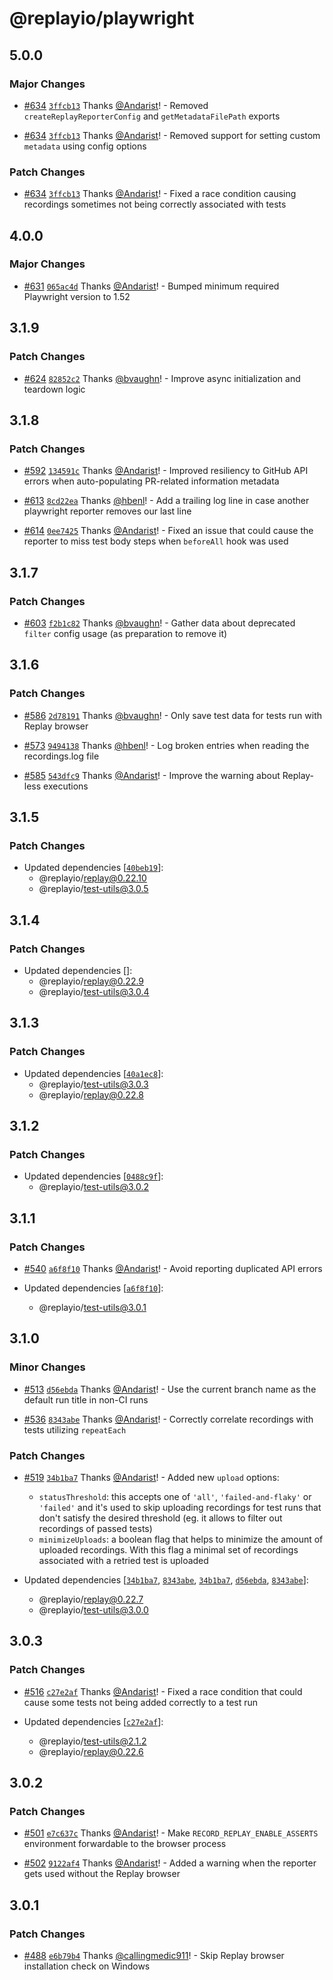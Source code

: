 # @replayio/playwright

## 5.0.0

### Major Changes

- [#634](https://github.com/replayio/replay-cli/pull/634) [`3ffcb13`](https://github.com/replayio/replay-cli/commit/3ffcb1372b05fbc4598584d56fdf67470d26d33e) Thanks [@Andarist](https://github.com/Andarist)! - Removed `createReplayReporterConfig` and `getMetadataFilePath` exports

- [#634](https://github.com/replayio/replay-cli/pull/634) [`3ffcb13`](https://github.com/replayio/replay-cli/commit/3ffcb1372b05fbc4598584d56fdf67470d26d33e) Thanks [@Andarist](https://github.com/Andarist)! - Removed support for setting custom `metadata` using config options

### Patch Changes

- [#634](https://github.com/replayio/replay-cli/pull/634) [`3ffcb13`](https://github.com/replayio/replay-cli/commit/3ffcb1372b05fbc4598584d56fdf67470d26d33e) Thanks [@Andarist](https://github.com/Andarist)! - Fixed a race condition causing recordings sometimes not being correctly associated with tests

## 4.0.0

### Major Changes

- [#631](https://github.com/replayio/replay-cli/pull/631) [`065ac4d`](https://github.com/replayio/replay-cli/commit/065ac4d51f320955ee3caaee07ad5d90e7864952) Thanks [@Andarist](https://github.com/Andarist)! - Bumped minimum required Playwright version to 1.52

## 3.1.9

### Patch Changes

- [#624](https://github.com/replayio/replay-cli/pull/624) [`82852c2`](https://github.com/replayio/replay-cli/commit/82852c2d1e9f58c7036a8c0ab5b50e8ef79efa3e) Thanks [@bvaughn](https://github.com/bvaughn)! - Improve async initialization and teardown logic

## 3.1.8

### Patch Changes

- [#592](https://github.com/replayio/replay-cli/pull/592) [`134591c`](https://github.com/replayio/replay-cli/commit/134591ccd4ead6098aa855f2b751b505f43c7b80) Thanks [@Andarist](https://github.com/Andarist)! - Improved resiliency to GitHub API errors when auto-populating PR-related information metadata

- [#613](https://github.com/replayio/replay-cli/pull/613) [`8cd22ea`](https://github.com/replayio/replay-cli/commit/8cd22ea858e0b123551384e87ce4c7e38027f849) Thanks [@hbenl](https://github.com/hbenl)! - Add a trailing log line in case another playwright reporter removes our last line

- [#614](https://github.com/replayio/replay-cli/pull/614) [`0ee7425`](https://github.com/replayio/replay-cli/commit/0ee74258c968fe44f437c9c52e9c724f03ba286b) Thanks [@Andarist](https://github.com/Andarist)! - Fixed an issue that could cause the reporter to miss test body steps when `beforeAll` hook was used

## 3.1.7

### Patch Changes

- [#603](https://github.com/replayio/replay-cli/pull/603) [`f2b1c82`](https://github.com/replayio/replay-cli/commit/f2b1c82ef9df926d3cc94aae1e3e8a26fb82042a) Thanks [@bvaughn](https://github.com/bvaughn)! - Gather data about deprecated `filter` config usage (as preparation to remove it)

## 3.1.6

### Patch Changes

- [#586](https://github.com/replayio/replay-cli/pull/586) [`2d78191`](https://github.com/replayio/replay-cli/commit/2d781914e81e8d19a31af3d3abdab40d2dbc0f29) Thanks [@bvaughn](https://github.com/bvaughn)! - Only save test data for tests run with Replay browser

- [#573](https://github.com/replayio/replay-cli/pull/573) [`9494138`](https://github.com/replayio/replay-cli/commit/9494138fe6235fd365ce952be384524d30415f21) Thanks [@hbenl](https://github.com/hbenl)! - Log broken entries when reading the recordings.log file

- [#585](https://github.com/replayio/replay-cli/pull/585) [`543dfc9`](https://github.com/replayio/replay-cli/commit/543dfc99e42dbb206c051e98f666f5d35653e0e6) Thanks [@Andarist](https://github.com/Andarist)! - Improve the warning about Replay-less executions

## 3.1.5

### Patch Changes

- Updated dependencies [[`40beb19`](https://github.com/replayio/replay-cli/commit/40beb199c1d1dec640611fec0e04e911e24b5fe3)]:
  - @replayio/replay@0.22.10
  - @replayio/test-utils@3.0.5

## 3.1.4

### Patch Changes

- Updated dependencies []:
  - @replayio/replay@0.22.9
  - @replayio/test-utils@3.0.4

## 3.1.3

### Patch Changes

- Updated dependencies [[`40a1ec8`](https://github.com/replayio/replay-cli/commit/40a1ec8a828b398605c3855746d675bea3090d0c)]:
  - @replayio/test-utils@3.0.3
  - @replayio/replay@0.22.8

## 3.1.2

### Patch Changes

- Updated dependencies [[`0488c9f`](https://github.com/replayio/replay-cli/commit/0488c9f9cbffe33b1a52b1109c7765802a0ed304)]:
  - @replayio/test-utils@3.0.2

## 3.1.1

### Patch Changes

- [#540](https://github.com/replayio/replay-cli/pull/540) [`a6f8f10`](https://github.com/replayio/replay-cli/commit/a6f8f105654b39c5c457dfac91c5169f0ba6cc04) Thanks [@Andarist](https://github.com/Andarist)! - Avoid reporting duplicated API errors

- Updated dependencies [[`a6f8f10`](https://github.com/replayio/replay-cli/commit/a6f8f105654b39c5c457dfac91c5169f0ba6cc04)]:
  - @replayio/test-utils@3.0.1

## 3.1.0

### Minor Changes

- [#513](https://github.com/replayio/replay-cli/pull/513) [`d56ebda`](https://github.com/replayio/replay-cli/commit/d56ebda0a761ee6cf531a1e86d0fa99f7f192df5) Thanks [@Andarist](https://github.com/Andarist)! - Use the current branch name as the default run title in non-CI runs

- [#536](https://github.com/replayio/replay-cli/pull/536) [`8343abe`](https://github.com/replayio/replay-cli/commit/8343abe8f74fc67ef4fd374d943b73fdcead5a5c) Thanks [@Andarist](https://github.com/Andarist)! - Correctly correlate recordings with tests utilizing `repeatEach`

### Patch Changes

- [#519](https://github.com/replayio/replay-cli/pull/519) [`34b1ba7`](https://github.com/replayio/replay-cli/commit/34b1ba705d5c6918333482707b5232fc8edf6170) Thanks [@Andarist](https://github.com/Andarist)! - Added new `upload` options:

  - `statusThreshold`: this accepts one of `'all'`, `'failed-and-flaky'` or `'failed'` and it's used to skip uploading recordings for test runs that don't satisfy the desired threshold (eg. it allows to filter out recordings of passed tests)
  - `minimizeUploads`: a boolean flag that helps to minimize the amount of uploaded recordings. With this flag a minimal set of recordings associated with a retried test is uploaded

- Updated dependencies [[`34b1ba7`](https://github.com/replayio/replay-cli/commit/34b1ba705d5c6918333482707b5232fc8edf6170), [`8343abe`](https://github.com/replayio/replay-cli/commit/8343abe8f74fc67ef4fd374d943b73fdcead5a5c), [`34b1ba7`](https://github.com/replayio/replay-cli/commit/34b1ba705d5c6918333482707b5232fc8edf6170), [`d56ebda`](https://github.com/replayio/replay-cli/commit/d56ebda0a761ee6cf531a1e86d0fa99f7f192df5), [`8343abe`](https://github.com/replayio/replay-cli/commit/8343abe8f74fc67ef4fd374d943b73fdcead5a5c)]:
  - @replayio/replay@0.22.7
  - @replayio/test-utils@3.0.0

## 3.0.3

### Patch Changes

- [#516](https://github.com/replayio/replay-cli/pull/516) [`c27e2af`](https://github.com/replayio/replay-cli/commit/c27e2afa983dab6668c90a7b4704ef42f4836ec7) Thanks [@Andarist](https://github.com/Andarist)! - Fixed a race condition that could cause some tests not being added correctly to a test run

- Updated dependencies [[`c27e2af`](https://github.com/replayio/replay-cli/commit/c27e2afa983dab6668c90a7b4704ef42f4836ec7)]:
  - @replayio/test-utils@2.1.2
  - @replayio/replay@0.22.6

## 3.0.2

### Patch Changes

- [#501](https://github.com/replayio/replay-cli/pull/501) [`e7c637c`](https://github.com/replayio/replay-cli/commit/e7c637ca95fc1ba649fd8cc87fc15059250f8ae1) Thanks [@Andarist](https://github.com/Andarist)! - Make `RECORD_REPLAY_ENABLE_ASSERTS` environment forwardable to the browser process

- [#502](https://github.com/replayio/replay-cli/pull/502) [`9122af4`](https://github.com/replayio/replay-cli/commit/9122af45618741cf2b222b461eddee016e38db43) Thanks [@Andarist](https://github.com/Andarist)! - Added a warning when the reporter gets used without the Replay browser

## 3.0.1

### Patch Changes

- [#488](https://github.com/replayio/replay-cli/pull/488) [`e6b79b4`](https://github.com/replayio/replay-cli/commit/e6b79b4821b894522bce0ea00f04e7d1ba6d7e3b) Thanks [@callingmedic911](https://github.com/callingmedic911)! - Skip Replay browser installation check on Windows
